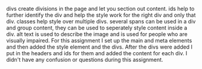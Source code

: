 divs create divisions in the page and let you section out content. ids help to further identify the div and help the style work for the right div and only that div. classes help style over multiple divs. several spans can be used in a div and group content, they can be used to seperately style content inside a div.
alt text is used to describe the image and is used for people who are visually impaired.
For this assignment I set up the main and meta elements and then added the style element and the divs. After the divs were added I put in the headers and ids for them and added the content for each div. I didn't have any confusion or questions during this assignment.
